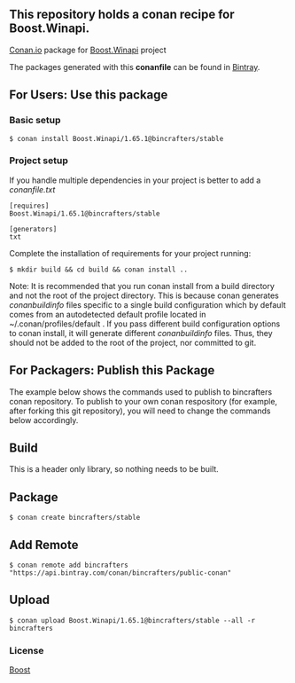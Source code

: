 ## This repository holds a conan recipe for Boost.Winapi.

[Conan.io](https://conan.io) package for [Boost.Winapi](https://github.com/Boostorg/Winapi) project

The packages generated with this **conanfile** can be found in [Bintray](https://bintray.com/bincrafters/public-conan/Boost.Winapi%3Abincrafters).

## For Users: Use this package

### Basic setup

    $ conan install Boost.Winapi/1.65.1@bincrafters/stable

### Project setup

If you handle multiple dependencies in your project is better to add a *conanfile.txt*

    [requires]
    Boost.Winapi/1.65.1@bincrafters/stable

    [generators]
    txt

Complete the installation of requirements for your project running:

    $ mkdir build && cd build && conan install ..
	
Note: It is recommended that you run conan install from a build directory and not the root of the project directory.  This is because conan generates *conanbuildinfo* files specific to a single build configuration which by default comes from an autodetected default profile located in ~/.conan/profiles/default .  If you pass different build configuration options to conan install, it will generate different *conanbuildinfo* files.  Thus, they should not be added to the root of the project, nor committed to git. 

## For Packagers: Publish this Package

The example below shows the commands used to publish to bincrafters conan repository. To publish to your own conan respository (for example, after forking this git repository), you will need to change the commands below accordingly. 

## Build  

This is a header only library, so nothing needs to be built.

## Package 

    $ conan create bincrafters/stable
	
## Add Remote

	$ conan remote add bincrafters "https://api.bintray.com/conan/bincrafters/public-conan"

## Upload

    $ conan upload Boost.Winapi/1.65.1@bincrafters/stable --all -r bincrafters

### License
[Boost](www.boost.org/LICENSE_1_0.txt)
